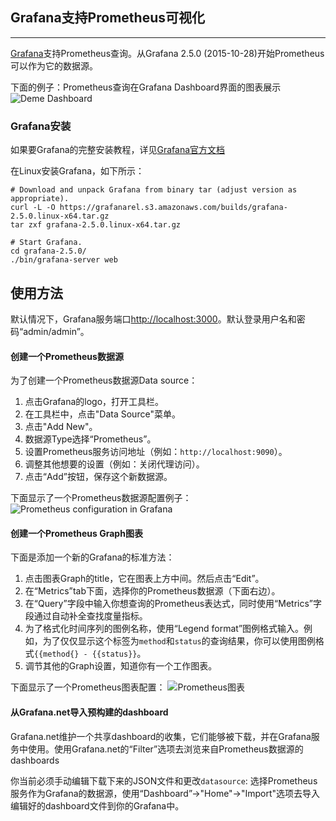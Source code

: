 ## Grafana支持Prometheus可视化
---
[Grafana](http://grafana.org/)支持Prometheus查询。从Grafana 2.5.0 (2015-10-28)开始Prometheus可以作为它的数据源。

下面的例子：Prometheus查询在Grafana Dashboard界面的图表展示
![Deme Dashboard](https://prometheus.io/assets/grafana_prometheus-cbb943f0bb3.png)

### Grafana安装
如果要Grafana的完整安装教程，详见[Grafana官方文档](http://docs.grafana.org/installation/)

在Linux安装Grafana，如下所示：
```Grafana install
# Download and unpack Grafana from binary tar (adjust version as appropriate).
curl -L -O https://grafanarel.s3.amazonaws.com/builds/grafana-2.5.0.linux-x64.tar.gz
tar zxf grafana-2.5.0.linux-x64.tar.gz

# Start Grafana.
cd grafana-2.5.0/
./bin/grafana-server web
```

## 使用方法
默认情况下，Grafana服务端口[http://localhost:3000](http://localhost:3000)。默认登录用户名和密码“admin/admin”。

#### 创建一个Prometheus数据源

为了创建一个Prometheus数据源Data source：
 1. 点击Grafana的logo，打开工具栏。
 2. 在工具栏中，点击"Data Source"菜单。
 3. 点击"Add New"。
 4. 数据源Type选择“Prometheus”。
 5. 设置Prometheus服务访问地址（例如：`http://localhost:9090`）。
 6. 调整其他想要的设置（例如：关闭代理访问）。
 7. 点击“Add”按钮，保存这个新数据源。

下面显示了一个Prometheus数据源配置例子：
![Prometheus configuration in Grafana](https://prometheus.io/assets/grafana_configuring_datasource-cb0e78b7cfa.png)

#### 创建一个Prometheus Graph图表
下面是添加一个新的Grafana的标准方法：
 1. 点击图表Graph的title，它在图表上方中间。然后点击“Edit”。
 2. 在“Metrics”tab下面，选择你的Prometheus数据源（下面右边）。
 3. 在“Query”字段中输入你想查询的Prometheus表达式，同时使用“Metrics”字段通过自动补全查找度量指标。
 4. 为了格式化时间序列的图例名称，使用“Legend format”图例格式输入。例如，为了仅仅显示这个标签为`method`和`status`的查询结果，你可以使用图例格式`{{method{} - {{status}}`。
 5. 调节其他的Graph设置，知道你有一个工作图表。

下面显示了一个Prometheus图表配置：
![Prometheus图表](https://prometheus.io/assets/grafana_qps_graph-cb702994700.png)

#### 从Grafana.net导入预构建的dashboard
Grafana.net维护一个共享dashboard的收集，它们能够被下载，并在Grafana服务中使用。使用Grafana.net的“Filter”选项去浏览来自Prometheus数据源的dashboards

你当前必须手动编辑下载下来的JSON文件和更改`datasource`: 选择Prometheus服务作为Grafana的数据源，使用“Dashboard”->"Home"->"Import"选项去导入编辑好的dashboard文件到你的Grafana中。
